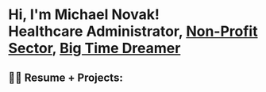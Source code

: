 <h1>Hi, I'm Michael Novak! <br/><a [href="https://github.com/mwn8721">Healthcare Administrator</a>, <a href="[https://www.linkedin.com/in/mnovak07306?lipi=urn%3Ali%3Apage%3Ad_flagship3_profile_view_base_contact_details%3B1DVn4fjhSEWLeoHtj8UvZw%3D%3D)">Non-Profit Sector</a>, <a href="https://www.youtube.com/@timber8721">Big Time Dreamer</a></h1>

<h2>👨‍💻 Resume + Projects:</h2>

[twitter]: 
[youtube]: 
[instagram]: 
[linkedin]: 

<!--
**joshmadakor1/joshmadakor1** is a ✨ _special_ ✨ repository because its `README.md` (this file) appears on your GitHub profile.

Here are some ideas to get you started:

- 🔭 I’m currently working on ...
- 🌱 I’m currently learning ...
- 👯 I’m looking to collaborate on ...
- 🤔 I’m looking for help with ...
- 💬 Ask me about ...
- 📫 How to reach me: ...
- 😄 Pronouns: ...
- ⚡ Fun fact: ...
-->
